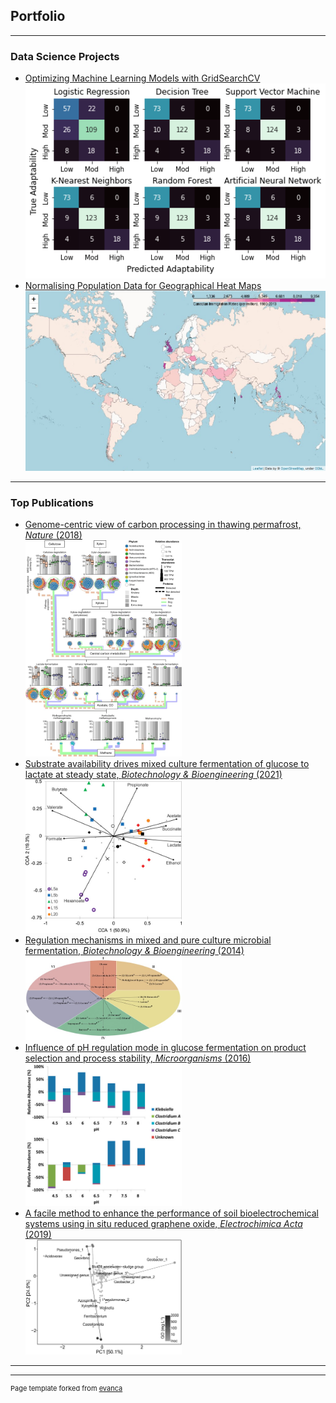 ## Portfolio

---

### Data Science Projects

- [Optimizing Machine Learning Models with GridSearchCV](https://medium.com/@RDHoelzle/optimizing-machine-learning-models-with-gridsearchcv-c3ff518c3a48) <br />
<img src="https://github.com/RDhoelzle/gridsearchcv_optimization/blob/main/plots/confusion_matrices.png?raw=true" width="500"/> <br />
- [Normalising Population Data for Geographical Heat Maps](https://medium.com/@robert.hoelzle/normalizing-population-data-for-geographical-heat-maps-1d43dec67c50) <br />
<img src="https://github.com/RDhoelzle/population_heat_maps/blob/main/Images/scaled_immi_map.jpg?raw=true" width="500"/> <br />

---

### Top Publications

- [Genome-centric view of carbon processing in thawing permafrost, *Nature* (2018)](https://www.nature.com/articles/s41586-018-0338-1) <br />
<img src="https://github.com/RDhoelzle/RDhoelzle.github.io/blob/master/images/permafrost.png?raw=true" width="250"/> <br />
- [Substrate availability drives mixed culture fermentation of glucose to lactate at steady state, *Biotechnology & Bioengineering* (2021)](https://onlinelibrary.wiley.com/doi/full/10.1002/bit.27678) <br />
<img src="https://github.com/RDhoelzle/RDhoelzle.github.io/blob/master/images/loading_rate.jpg?raw=true" width="250"/> <br />
- [Regulation mechanisms in mixed and pure culture microbial fermentation, *Biotechnology & Bioengineering* (2014)](https://onlinelibrary.wiley.com/doi/full/10.1002/bit.25321) <br />
<img src="https://github.com/RDhoelzle/RDhoelzle.github.io/blob/master/images/fermentation_pathways.jpg?raw=true" width="250"/> <br />
- [Influence of pH regulation mode in glucose fermentation on product selection and process stability, *Microorganisms* (2016)](https://www.mdpi.com/2076-2607/4/1/2) <br />
<img src="https://github.com/RDhoelzle/RDhoelzle.github.io/blob/master/images/ph_regulation.jpg?raw=true" width="250"/> <br />
- [A facile method to enhance the performance of soil bioelectrochemical systems using in situ reduced graphene oxide, *Electrochimica Acta* (2019)](https://www.sciencedirect.com/science/article/abs/pii/S0013468619317529) <br />
<img src="https://github.com/RDhoelzle/RDhoelzle.github.io/blob/master/images/graphene_oxide.jpg?raw=true" width="250"/> <br />

---




---
<p style="font-size:11px">Page template forked from <a href="https://github.com/evanca/quick-portfolio">evanca</a></p>
<!-- Remove above link if you don't want to attibute -->

